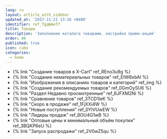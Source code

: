 ```yaml
---
lang: ru
layout: article_with_sidebar
updated_at: '2017-11-21 13:16 +0400'
identifier: ref_TgqWAeT7
title: Товары
description: 'Заполнение каталога товарами, настройка промо-акций'
order: 40
published: true
icon: cube
categories:
  - home
---
```

*   {% link "Создание товаров в X-Cart" ref_REno3u9g %}
*   {% link "Создание нематериальных товаров" ref_EtW6xbAl %}
*   {% link "Изображения в описаниях товаров и категорий" ref_img %}
*   {% link "Создание рекомендуемых товаров" ref_0GmOySU6 %}
*   {% link "Раздел Недавно просмотренные" ref_6JFXM2Ni %}
*   {% link "Сравнение товаров" ref_3TCD1IeK %}
*   {% link "Скоро в продаже" ref_1FjXXi4W %}
*   {% link "Новые поступления" ref_0YIVUwEW %}
*   {% link "Лидеры продаж" ref_6OU4G1wB %}
*   {% link "Оптовые цены и минимальный объём покупки" ref_3BQKP6eU %}
*   {% link "Запуск распродажи" ref_2V0wZ5qu %}